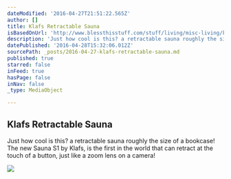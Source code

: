 ```yaml
---
dateModified: '2016-04-27T21:51:22.565Z'
author: []
title: Klafs Retractable Sauna
isBasedOnUrl: 'http://www.blessthisstuff.com/stuff/living/misc-living/klafs-retractable-sauna/'
description: 'Just how cool is this? a retractable sauna roughly the size of a bookcase! The new Sauna S1 by Klafs, is the first in the world that can retract at the touch of a button, just like a zoom lens on a camera!'
datePublished: '2016-04-28T15:32:06.012Z'
sourcePath: _posts/2016-04-27-klafs-retractable-sauna.md
published: true
starred: false
inFeed: true
hasPage: false
inNav: false
_type: MediaObject

---
```

<article style=""><h1>Klafs Retractable Sauna</h1><p>Just how cool is this? a retractable sauna roughly the size of a bookcase! The new Sauna S1 by Klafs, is the first in the world that can retract at the touch of a button, just like a zoom lens on a camera!</p><img src="http://cdn.blessthisstuff.com/imagens/stuff/klafs-retractable-sauna.jpg" /></article>